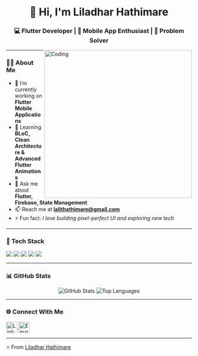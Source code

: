 <h1 align="center">👋 Hi, I'm Liladhar Hathimare</h1>
<h3 align="center">💻 Flutter Developer | 📱 Mobile App Enthusiast | 🚀 Problem Solver</h3>

<img align="right" alt="Coding" width="400" src="https://raw.githubusercontent.com/rahulbanerjee26/githubProfileReadmeGenerator/main/gifs/code.gif">

---

### 👨‍💻 About Me  
- 🔭 I’m currently working on **Flutter Mobile Applications**  
- 🌱 Learning **BLoC, Clean Architecture & Advanced Flutter Animations**  
- 💬 Ask me about **Flutter, Firebase, State Management**  
- 📫 Reach me at **lalithathimare@gmail.com**  
- ⚡ Fun fact: *I love building pixel-perfect UI and exploring new tech*  

---

### 🚀 Tech Stack  
<p align="left">
  <img src="https://img.shields.io/badge/Flutter-%2302569B.svg?style=for-the-badge&logo=flutter&logoColor=white" />
  <img src="https://img.shields.io/badge/Dart-%230175C2.svg?style=for-the-badge&logo=dart&logoColor=white" />
  <img src="https://img.shields.io/badge/Firebase-%23039BE5.svg?style=for-the-badge&logo=firebase" />
  <img src="https://img.shields.io/badge/Provider-%2300C7B7.svg?style=for-the-badge" />
  <img src="https://img.shields.io/badge/BLoC-%2300D09C.svg?style=for-the-badge" />
</p>

---

### 📊 GitHub Stats  
<p align="center">
  <img src="https://github-readme-stats.vercel.app/api?username=liladharhathimare&show_icons=true&theme=tokyonight" alt="GitHub Stats" />
  <img src="https://github-readme-stats.vercel.app/api/top-langs/?username=liladharhathimare&layout=compact&theme=tokyonight" alt="Top Languages" />
</p>

---

### 🌐 Connect With Me  
<p align="left">
  <a href="https://www.linkedin.com/in/liladhar-hathimare-215978298/" target="blank">
    <img align="center" src="https://cdn-icons-png.flaticon.com/512/174/174857.png" alt="LinkedIn" height="30" width="30" />
  </a>
  <a href="mailto:lalithathimare@gmail.com">
    <img align="center" src="https://cdn-icons-png.flaticon.com/512/281/281769.png" alt="Email" height="30" width="30" />
  </a>
</p>

---

⭐ From [Liladhar Hathimare](https://github.com/liladharhathimare)


